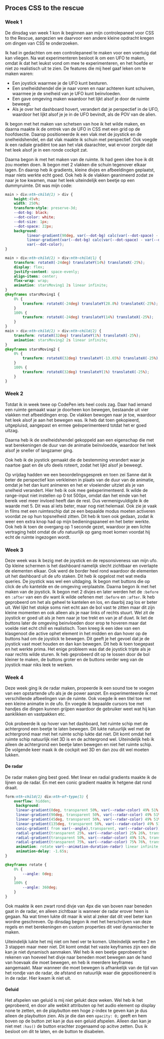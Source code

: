 ## Proces CSS to the rescue 

### Week 1

De dinsdag van week 1 kon ik beginnen aan mijn controlepaneel voor CSS to the Rescue, aangezien we daarvoor een andere kleine opdracht kregen om dingen van CSS te onderzoeken.

Ik had in gedachten om een controlepaneel te maken voor een voertuig dat kan vliegen. Na wat experimenteren besloot ik om een UFO te maken, omdat ik dat het leukst vond om mee te experimenteren, en het hoefde er niet zo realistisch uit te zien. De features die mij heel gaaf leken om te maken waren:

- Een joystick waarmee je de UFO kunt besturen.
- Een snelheidshendel die je naar voren en naar achteren kunt schuiven, waarmee je de snelheid van je UFO kunt beïnvloeden.
- Een gave omgeving maken waardoor het lijkt alsof je door de ruimte beweegt.
- Als je over het dashboard hovert, verandert dat je perspectief in de UFO, waardoor het lijkt alsof je je in de UFO bevindt, als de POV van de alien.

Ik begon met het maken van schetsen van hoe ik het wilde maken, en daarna maakte ik de omtrek van de UFO in CSS met een grid op de hoofdsectie. Daarop positioneerde ik een vlak met de joystick en de snelheidshendel, en dat vlak maakte ik schuin met perspectief. Ook voegde ik een radiale gradiënt toe aan het vlak daarachter, wat ervoor zorgde dat het leek alsof je in een ronde cockpit zat.

Daarna begon ik met het maken van de ruimte. Ik had geen idee hoe ik dit zou moeten doen. Ik begon met 2 vlakken die schuin tegenover elkaar lagen. En daarop heb ik gradients, kleine divjes en afbeeldingen geplaatst, maar niets werkte echt goed. Ook heb ik de vlakken geanimeerd zodat ze naar je toe kwamen, maar het leek uiteindelijk een beetje op een dummyruimte. Dit was mijn code:


```css
main > div:nth-child(2) > div {
    height:45vh;
    width: 250%;
    transform-style: preserve-3d;
    --dot-bg: black;
    --dot-color: white;
    --dot-size: 1px;
    --dot-space: 22px;
    background:
          linear-gradient(90deg, var(--dot-bg) calc(var(--dot-space) - var(--dot-size)), transparent 1%) center / var(--dot-space) var(--dot-space),
          linear-gradient(var(--dot-bg) calc(var(--dot-space) - var(--dot-size)), transparent 1%) center / var(--dot-space) var(--dot-space),
          var(--dot-color);
}

main > div:nth-child(2) > div:nth-child(1) {
    transform: rotateX(-24deg) translateY(14%) translateX(-25%);
    display: flex;
    justify-content: space-evenly;
    align-items: center;
    flex-wrap: wrap;
    animation: starsMoving1 2s linear infinite;
}
@keyframes starsMoving1 {
    0% {
        transform: rotateX(-24deg) translateY(28.8%) translateX(-25%);
    }
    100% {
        transform: rotateX(-24deg) translateY(14%) translateX(-25%);
    }
}
main > div:nth-child(2) > div:nth-child(2) {
    transform: rotateX(32deg) translateY(1%) translateX(-25%);
    animation: starsMoving2 2s linear infinite;
}
@keyframes starsMoving2 {
    0% {
        transform: rotateX(32deg) translateY(-13.65%) translateX(-25%);
    }
    100% {
        transform: rotateX(32deg) translateY(1%) translateX(-25%);
    }
}
```

### Week 2

Totdat ik in week twee op CodePen iets heel cools zag. Daar had iemand een ruimte gemaakt waar je doorheen kon bewegen, bestaande uit vier vlakken met afbeeldingen erop. De vlakken bewogen naar je toe, waardoor het leek alsof je aan het bewegen was. Ik heb dat toen gekopieerd, uitgepluisd, aangepast en ermee geëxperimenteerd totdat het er goed uitzag.

Daarna heb ik de snelheidshendel gekoppeld aan een eigenschap die met wat berekeningen de duur van de animatie beïnvloedde, waardoor het leek alsof je sneller of langzamer ging.

Ook heb ik de joystick gemaakt die de bestemming verandert waar je naartoe gaat en de ufo deels roteert, zodat het lijkt alsof je beweegt.

Op vrijdag hadden we een beoordelingsgesprek en toen zei Sanne dat ik beter de perspectief kon verkleinen in plaats van de duur van de animatie, omdat je het dan kunt animeren en het er vloeiender uitziet als je van snelheid verandert. Hier heb ik ook mee geëxperimenteerd. Ik wilde de range-input niet instellen op 0 tot 500px, omdat dan het einde van het bereik veel meer invloed heeft dan de rest. Dus vermenigvuldigde ik de waarde met 5. Dit was al iets beter, maar nog niet helemaal. Ook zie je vaak in films met een ruimteschip dat ze een bepaalde modus moeten activeren voordat ze op hun topsnelheid zitten. Dit heb ik toen ook gedaan, zodat ik weer een extra knop had op mijn bedieningspaneel en het beter werkte. Ook heb ik toen de overgang op 1 seconde gezet, waardoor je een lichte vertraging hebt omdat de ufo natuurlijk op gang moet komen voordat hij echt de ruimte ingezogen wordt.


### Week 3

Deze week was ik bezig met de joystick en de repsonsiveness van mijn ufo. Op kleine schermen is het dashboard namelijk slecht zichtbaar en overlapte de elementen elkaar. Ook werd de border heel rond waardoor de elementen uit het dashboard uit de ufo staken. Dit heb ik opgelost met wat media queries. De joystick was wel een uitdaging. Ik begon met buttons die op click de ufo kantelde en de omgeving verplaatste. Daarna begon ik met het maken van de joystick. Ik begon met 2 divjes en later werden het de `:before` en `:after` van een div want ik wilde oefenen met `:before` en `:after`.
Ik heb geprobeerd om het als geheel te kantelen en los, en daarbij zag los er beter uit. Wel lijkt het stokje soms niet echt aan de bol vast te zitten maar dit zijn kleine momenten en ook alleen als je naar links of rechts stuurt. Wel zit de joystick er goed uit als je hem naar je toe trekt en van je af duwt.
Ik liet de buttons later de omgeving beinvloeden door erop te hoveren maar dat voelde niet echt chill en realistisch. Toen kreeg ik een idee van een klasgenoot die active ophet element in het midden en dan hover op de buttons had om de joystick te bewegen. Dit geeft je het gevoel dat je de joystick vast moet houden en dan kan bewegen. Dit heb ik toen toegepast en het werkte prima. Het enige probleem was dat de joystick tripte als je naar rechts wilde sturen. Ik heb geprobeerd dit op te lossen door de bol kleiner te maken, de buttons groter en de buttons verder weg van de joystick maar niks leek te werken.

### Week 4 

Deze week ging ik de radar maken, propeerde ik een sound toe te voegen van een opstartende ufo als je de power aanzet. En experimenteerde ik met verschillende afbeelingen van de ruimte. Ook voegde ik een titel toe met een kleine animatie in de ufo. En voegde ik bepaalde cursors toe met handjes die dingen kunnen grijpen waardoor de gebruiker weet wat hij kan aanklikken en vastpakken etc.

Ook probeerde ik op hover van het dashboard, het ruimte schip met de achtergrond een beetje te laten bewegen. Dit lukte natuurlijk wel met de achtergrond maar met het ruimte schip lukte dat niet. Dit komt omdat het ruimte schip natuurlijk niet 3D is en de achtergrond wel. Uiteindelijk heb ik alleen de achtergrond een beetje laten bewegen en niet het ruimte schip. De volgende keer maak ik de cockpit wel 3D en dan zou dit wel moeten lukken. 

#### De radar

De radar maken ging best goed. Met linear en radial gradients maakte ik de lijnen op de radar. En met een conic gradient maakte ik hetgene dat rond draait. 

```css
form:nth-child(2) div:nth-of-type(3) {
    overflow: hidden;
     background:
     linear-gradient(0deg, transparent 50%, var(--radar-color) 49% 51%, transparent 51% 100%),
     linear-gradient(90deg, transparent 50%, var(--radar-color) 49% 51%, transparent 51% 100%),
     linear-gradient(45deg, transparent 50%, var(--radar-color) 49% 51%, transparent 51% 100%),
     linear-gradient(135deg, transparent 50%, var(--radar-color) 49% 51%, transparent 51% 100%),
     conic-gradient( from var(--angle),transparent, var(--radar-color)),
     radial-gradient(transparent 25%, var(--radar-color) 25% 26%, transparent 27% 100%),
     radial-gradient(transparent 50%, var(--radar-color) 49% 51%, transparent 51% 100%),
     radial-gradient(transparent 75%, var(--radar-color) 75% 76%, transparent 77% 100%);
     animation: rotate var(--animation-duration-radar) linear infinite;
     animation-delay: -1.65s;
}

@keyframes rotate {
    0% {
        --angle: 0deg;
    }
    100% {
        --angle: 360deg;
    }
}
```

Ook maakte ik een zwart rond divje van 4px die van boven naar beneden gaat in de radar, en alleen zichtbaar is wanneer de radar erover heen is gegaan. Na wat timen lukte dit maar ik wist al zeker dat dit veel beter kan wordne geschreven. Op dinsdag begon ik met het herschrijven van deze regels en met berekeningen en custom properties dit veel dynamischer te maken. 

Uiteindelijk lukte het mij niet om heel ver te komen. Uiteindelijk wertke 2 en 3 stappen maar meer niet. Dit komt omdat het vaste keyframes zijn een die kan je niet dynamisch aanmaken. Wel heb ik een beetje geprobeerd te rekenen van hoeveel het divje naar beneden moet bewegen aan de hand van hoevaak die moet bewegen, en heb ik meerdere keyframes aangemaakt. Maar wanneer die moet bewegen is afhankelijk van de tijd van het rondje van de radar, de afstand en natuurlijk waar die gepositioneerd is in de radar. Hier kwam ik niet uit. 

#### Geluid

Het afspelen van geluid is mij niet gelukt deze weken. Wel heb ik het geprobeerd, en door alle webkit attributen op het audio element op display none te zetten, en de playbutton een hoge z-index te geven kan je dus alleen de playbutton zien. Als je die dan een `opacity: 0;` geeft en hem boven op de button zet kan je dus een geluid afspelen. Alleen dan kan je niet met `:has()` de button erachter zogenaamd op acitve zetten. Dus ik besloot om dit te laten, en de button te disabelen.  